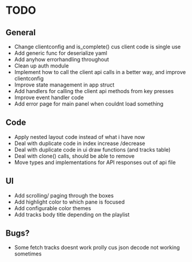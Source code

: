 # TODO

## General
- Change clientconfig and is_complete() cus client code is single use
- Add generic func for deserialize yaml
- Add anyhow errorhandling throughout
- Clean up auth module
- Implement how to call the client api calls in a better way, and improve clientconfig
- Improve state management in app struct
- Add handlers for calling the client api methods from key presses
- Improve event handler code
- Add error page for main panel when couldnt load something


## Code
- Apply nested layout code instead of what i have now
- Deal with duplicate code in index increase /decrease
- Deal with duplicate code in ui draw functions (and tracks table)
- Deal with clone() calls, should be able to remove
- Move types and implementations for API responses out of api file

## UI
- Add scrolling/ paging through the boxes
- Add highlight color to which pane is focused
- Add configurable color themes
- Add tracks body title depending on the playlist

## Bugs?
- Some fetch tracks doesnt work prolly cus json decode not working sometimes
